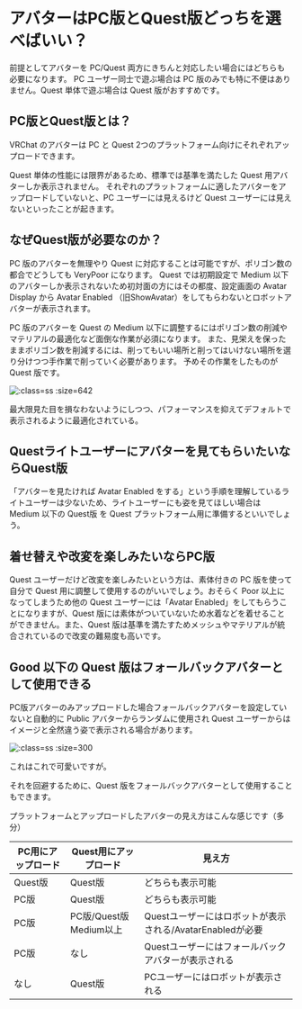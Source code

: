 # アバターはPC版とQuest版どっちを選べばいい？ <!-- {docsify-ignore-all} -->

前提としてアバターを PC/Quest 両方にきちんと対応したい場合にはどちらも必要になります。
PC ユーザー同士で遊ぶ場合は PC 版のみでも特に不便はありません。Quest 単体で遊ぶ場合は Quest 版がおすすめです。

## PC版とQuest版とは？

VRChat のアバターは PC と Quest 2つのプラットフォーム向けにそれぞれアップロードできます。

Quest 単体の性能には限界があるため、標準では基準を満たした Quest 用アバターしか表示されません。
それぞれのプラットフォームに適したアバターをアップロードしていないと、PC ユーザーには見えるけど Quest ユーザーには見えないといったことが起きます。

## なぜQuest版が必要なのか？


PC 版のアバターを無理やり Quest に対応することは可能ですが、ポリゴン数の都合でどうしても VeryPoor になります。
Quest では初期設定で Medium 以下のアバターしか表示されないため初対面の方にはその都度、設定画面の Avatar Display から Avatar Enabled （旧ShowAvatar）をしてもらわないとロボットアバターが表示されます。

PC 版のアバターを Quest の Medium 以下に調整するにはポリゴン数の削減やマテリアルの最適化など面倒な作業が必須になります。
また、見栄えを保ったままポリゴン数を削減するには、削ってもいい場所と削ってはいけない場所を選り分けつつ手作業で削っていく必要があります。
予めその作業をしたものが Quest 版です。

![](../images/guide/quest.png ':class=ss :size=642')

最大限見た目を損なわないようにしつつ、パフォーマンスを抑えてデフォルトで表示されるように最適化されている。

## Questライトユーザーにアバターを見てもらいたいならQuest版

「アバターを見たければ Avatar Enabled をする」という手順を理解しているライトユーザーは少ないため、ライトユーザーにも姿を見てほしい場合は Medium 以下の Quest版 を Quest プラットフォーム用に準備するといいでしょう。

## 着せ替えや改変を楽しみたいならPC版

Quest ユーザーだけど改変を楽しみたいという方は、素体付きの PC 版を使って自分で Quest 用に調整して使用するのがいいでしょう。おそらく Poor 以上になってしまうため他の Quest ユーザーには「Avatar Enabled」をしてもらうことになりますが、Quest 版には素体がついていないため水着などを着せることができません。また、Quest 版は基準を満たすためメッシュやマテリアルが統合されているので改変の難易度も高いです。

## Good 以下の Quest 版はフォールバックアバターとして使用できる

PC版アバターのみアップロードした場合フォールバックアバターを設定していないと自動的に Public アバターからランダムに使用され Quest ユーザーからはイメージと全然違う姿で表示される場合があります。

![](../images/guide/fallback.png ':class=ss :size=300')

これはこれで可愛いですが。

それを回避するために、Quest 版をフォールバックアバターとして使用することもできます。

プラットフォームとアップロードしたアバターの見え方はこんな感じです（多分）

|PC用にアップロード|Quest用にアップロード|見え方|
| ---- | ---- | ---- |
|Quest版|Quest版|どちらも表示可能|
|PC版|Quest版|どちらも表示可能|
|PC版|PC版/Quest版Medium以上|Questユーザーにはロボットが表示される/AvatarEnabledが必要|
|PC版|なし|Questユーザーにはフォールバックアバターが表示される|
|なし|Quest版|PCユーザーにはロボットが表示される|